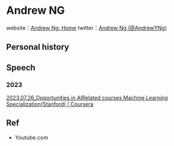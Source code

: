 # Andrew NGwebsite：[Andrew Ng: Home](https://www.andrewng.org/)twitter：[Andrew Ng (@AndrewYNg)](https://twitter.com/AndrewYNg)## Personal history## Speech### 2023[2023.07.26_Opportunities in AI](https://www.youtube.com/watch?v=5p248yoa3oE)[Related courses Machine Learning Specialization(Stanford) | Coursera](https://www.coursera.org/specializations/machine-learning-introduction)## Ref- Youtube.com